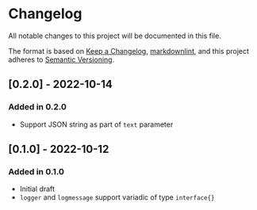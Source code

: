 # Changelog

All notable changes to this project will be documented in this file.

The format is based on [Keep a Changelog](https://keepachangelog.com/en/1.0.0/),
[markdownlint](https://dlaa.me/markdownlint/),
and this project adheres to [Semantic Versioning](https://semver.org/spec/v2.0.0.html).

## [0.2.0] - 2022-10-14

### Added in 0.2.0

- Support JSON string as part of `text` parameter

## [0.1.0] - 2022-10-12

### Added in 0.1.0

- Initial draft
- `logger` and `logmessage` support variadic of type `interface{}`
